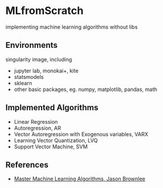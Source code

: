 # MLfromScratch
implementing machine learning algorithms without libs

## Environments
singularity image, including
- jupyter lab, monokai+, kite
- statsmodels
- sklearn
- other basic packages, eg. numpy, matplotlib, pandas, math

## Implemented Algorithms
- Linear Regression
- Autoregression, AR
- Vector Autoregression with Exogenous variables, VARX
- Learning Vector Quantization, LVQ
- Support Vector Machine, SVM

## References
- [Master Machine Learning Algorithms, Jason Brownlee](https://machinelearningmastery.com/master-machine-learning-algorithms/)